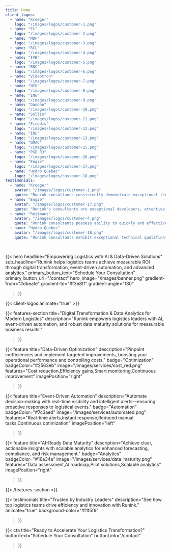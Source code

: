 ```yaml
---
title: Home
client_logos:
  - name: "Kroeger"
    logo: "/images/logos/customer-1.png"
  - name: "FL"
    logo: "/images/logos/customer-2.png"
  - name: "MDF"
    logo: "/images/logos/customer-3.png"
  - name: "RCL"
    logo: "/images/logos/customer-4.png"
  - name: "IVB"
    logo: "/images/logos/customer-5.png"
  - name: "BNC"
    logo: "/images/logos/customer-6.png"
  - name: "Videotron"
    logo: "/images/logos/customer-7.png"
  - name: "NYU"
    logo: "/images/logos/customer-8.png"
  - name: "ING"
    logo: "/images/logos/customer-9.png"
  - name: "Danone"
    logo: "/images/logos/customer-10.png"
  - name: "Sollio"
    logo: "/images/logos/customer-11.png"
  - name: "Ficodis"
    logo: "/images/logos/customer-12.png"
  - name: "IDL"
    logo: "/images/logos/customer-13.png"
  - name: "GMAC"
    logo: "/images/logos/customer-15.png"
  - name: "PGE RJ"
    logo: "/images/logos/customer-16.png"
  - name: "Engie"
    logo: "/images/logos/customer-17.png"
  - name: "Hydro Quebec"
    logo: "/images/logos/customer-18.png"
testimonials:
  - name: "Kroeger"
    avatar: "/images/logos/customer-1.png"
    quote: "Runink consultants consistently demonstrate exceptional technical expertise and a proactive approach, significantly enhancing client trust. They deliver valuable solutions and empower clients through effective knowledge transfer, making them indispensable assets to any project."
  - name: "Engie"
    avatar: "/images/logos/customer-17.png"
    quote: "Runink's consultants are exceptional developers, attentive to project details and consistently supportive of their colleagues. Their collaborative approach significantly enhances overall team performance."
  - name: "Reitmans"
    avatar: "/images/logos/customer-4.png"
    quote: "Runink consultants possess ability to quickly and effectively resolve complex problems with keen analytical and technical skills coupled with exemplary leadership."
  - name: "Hydro Quebec"
    avatar: "/images/logos/customer-18.png"
    quote: "Runink consultants exhibit exceptional technical qualifications and unwavering commitment, consistently surpassing client expectations in analytics and digital transformation projects."

---
```


{{< hero 
    headline="Empowering Logistics with AI & Data-Driven Solutions"
    sub_headline="Runink helps logistics teams achieve measurable ROI through digital transformation, event-driven automation, and advanced analytics."
    primary_button_text="Schedule Your Consultation"
    primary_button_url="/contact"
    hero_image="/images/banner.png"
    gradient-from="#dbeafe"
    gradient-to="#f3e8ff"
    gradient-angle="180"
>}}

{{< client-logos animate="true" >}}

{{< features-section 
    title="Digital Transformation & Data Analytics for Modern Logistics"
    description="Runink empowers logistics leaders with AI, event-driven automation, and robust data maturity solutions for measurable business results."
>}}

{{< feature
    title="Data-Driven Optimization"
    description="Pinpoint inefficiencies and implement targeted improvements, boosting your operational performance and controlling costs."
    badge="Optimization"
    badgeColor="#2563eb"
    image="/images/services/cost_red.png"
    features="Cost reduction,Efficiency gains,Smart monitoring,Continuous improvement"
    imagePosition="right"
>}}

{{< feature
    title="Event-Driven Automation"
    description="Automate decision-making with real-time visibility and intelligent alerts—ensuring proactive responses to logistical events."
    badge="Automation"
    badgeColor="#7c3aed"
    image="/images/services/automated.png"
    features="Real-time alerts,Instant response,Reduced manual tasks,Continuous optimization"
    imagePosition="left"
>}}

{{< feature
    title="AI-Ready Data Maturity"
    description="Achieve clear, actionable insights with scalable analytics for enhanced forecasting, compliance, and risk management."
    badge="Analytics"
    badgeColor="#16a34a"
    image="/images/services/data_maturity.png"
    features="Data assessment,AI roadmap,Pilot solutions,Scalable analytics"
    imagePosition="right"
>}}

{{< /features-section >}}

{{< testimonials 
    title="Trusted by Industry Leaders"
    description="See how top logistics teams drive efficiency and innovation with Runink."
    animate="true"
    background-color="#f1f5f9"
>}}

{{< cta 
    title="Ready to Accelerate Your Logistics Transformation?"
    buttonText="Schedule Your Consultation"
    buttonLink="/contact"
>}}
